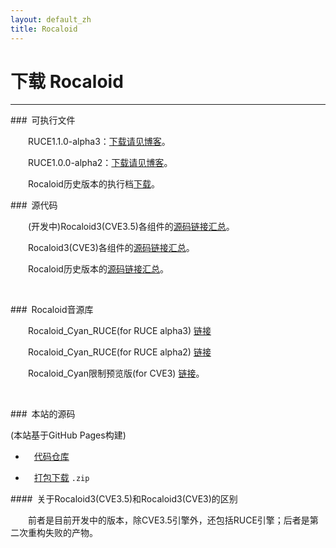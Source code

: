 ```yaml
---
layout: default_zh
title: Rocaloid
---
```


# 下载 Rocaloid

---

###&ensp;可执行文件

&emsp;&emsp;RUCE1.1.0-alpha3：[下载请见博客](/blog/zh/2014/10/12/RUCE-alpha-3-Release.html)。

&emsp;&emsp;RUCE1.0.0-alpha2：[下载请见博客](/blog/zh/2014/08/05/RUCE-Rocaloid_Cyan_RUCE_Release.html)。

&emsp;&emsp;Rocaloid历史版本的执行档[下载](/download/zh/2014/01/12/rocaloid-old-binaries.html)。

###&ensp;源代码

&emsp;&emsp;(开发中)Rocaloid3(CVE3.5)各组件的[源码链接汇总](/download/zh/2014/07/15/rocaloid3.5-component-source.html)。

&emsp;&emsp;Rocaloid3(CVE3)各组件的[源码链接汇总](/download/zh/2014/01/12/rocaloid3-component-source.html)。

&emsp;&emsp;Rocaloid历史版本的[源码链接汇总](/download/zh/2014/01/12/rocaloid-old-source.html)。

&emsp;&emsp;

###&ensp;Rocaloid音源库

&emsp;&emsp;Rocaloid\_Cyan_RUCE(for RUCE alpha3) [链接](/blog/zh/2014/10/12/RUCE-alpha-3-Release.html)

&emsp;&emsp;Rocaloid\_Cyan_RUCE(for RUCE alpha2) [链接](/blog/zh/2014/08/05/RUCE-Rocaloid_Cyan_RUCE_Release.html)

&emsp;&emsp;Rocaloid_Cyan限制预览版(for CVE3) [链接](/blog/zh/2014/02/07/Rocaloid_CyanPreviewRelease.html)。

&emsp;&emsp;

###&ensp;本站的源码

(本站基于GitHub Pages构建)

* &emsp;[代码仓库](https://github.com/Rocaloid/Rocaloid.github.io)

* &emsp;[打包下载](https://github.com/Rocaloid/Rocaloid.github.io/archive/master.zip) `.zip`

####&ensp;关于Rocaloid3(CVE3.5)和Rocaloid3(CVE3)的区别

&emsp;&emsp;前者是目前开发中的版本，除CVE3.5引擎外，还包括RUCE引擎；后者是第二次重构失败的产物。
